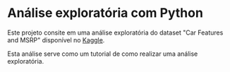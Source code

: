 # Análise exploratória com Python

Este projeto consite em uma análise exploratória do dataset "Car Features and MSRP" disponível no [Kaggle](https://www.kaggle.com/datasets/CooperUnion/cardataset?resource=download).

Esta análise serve como um tutorial de como realizar uma análise exploratória.